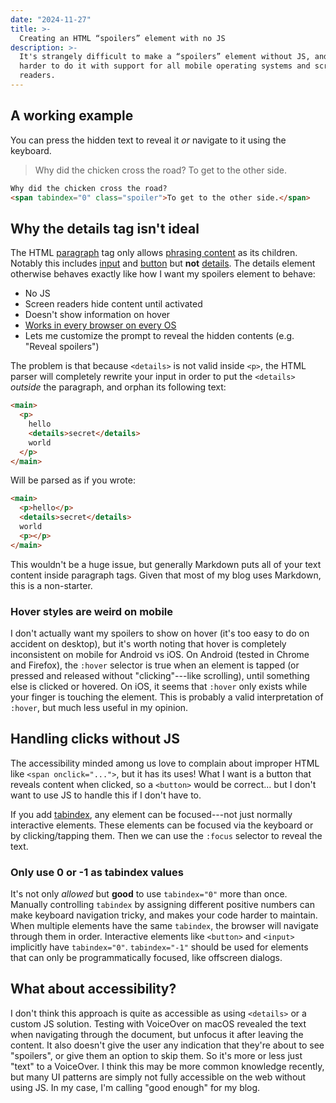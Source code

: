 ```yaml
---
date: "2024-11-27"
title: >-
  Creating an HTML “spoilers” element with no JS
description: >-
  It's strangely difficult to make a “spoilers” element without JS, and even
  harder to do it with support for all mobile operating systems and screen
  readers.
---
```


## A working example

You can press the hidden text to reveal it _or_ navigate to it using the
keyboard.

> Why did the chicken cross the road? <span tabindex="0" class="spoiler">To get
> to the other side.</span>

<!-- prettier-ignore -->
```md
Why did the chicken cross the road?
<span tabindex="0" class="spoiler">To get to the other side.</span>
```

## Why the details tag isn't ideal

The HTML
[paragraph](https://developer.mozilla.org/en-US/docs/Web/HTML/Element/p) tag
only allows
[phrasing content](https://developer.mozilla.org/en-US/docs/Web/HTML/Content_categories#phrasing_content)
as its children. Notably this includes
[input](https://developer.mozilla.org/en-US/docs/Web/HTML/Element/input) and
[button](https://developer.mozilla.org/en-US/docs/Web/HTML/Element/button) but
**not**
[details](https://developer.mozilla.org/en-US/docs/Web/HTML/Element/details).
The details element otherwise behaves exactly like how I want my spoilers
element to behave:

- No JS
- Screen readers hide content until activated
- Doesn't show information on hover
- [Works in every browser on every OS](https://caniuse.com/details)
- Lets me customize the prompt to reveal the hidden contents (e.g. "Reveal
  spoilers")

The problem is that because `<details>` is not valid inside `<p>`, the HTML
parser will completely rewrite your input in order to put the `<details>`
_outside_ the paragraph, and orphan its following text:

```html
<main>
  <p>
    hello
    <details>secret</details>
    world
  </p>
</main>
```

Will be parsed as if you wrote:

```html
<main>
  <p>hello</p>
  <details>secret</details>
  world
  <p></p>
</main>
```

This wouldn't be a huge issue, but generally Markdown puts all of your text
content inside paragraph tags. Given that most of my blog uses Markdown, this is
a non-starter.

<aside class="infobox">

### Hover styles are weird on mobile

I don't actually want my spoilers to show on hover (it's too easy to do on
accident on desktop), but it's worth noting that hover is completely
inconsistent on mobile for Android vs iOS. On Android (tested in Chrome and
Firefox), the `:hover` selector is true when an element is tapped (or pressed
and released without "clicking"---like scrolling), until something else is
clicked or hovered. On iOS, it seems that `:hover` only exists while your finger
is touching the element. This is probably a valid interpretation of `:hover`,
but much less useful in my opinion.

</aside>

## Handling clicks without JS

The accessibility minded among us love to complain about improper HTML like
`<span onclick="...">`, but it has its uses! What I want is a button that
reveals content when clicked, so a `<button>` would be correct... but I don't
want to use JS to handle this if I don't have to.

If you add
[tabindex](https://developer.mozilla.org/en-US/docs/Web/HTML/Global_attributes/tabindex),
any element can be focused---not just normally interactive elements. These
elements can be focused via the keyboard or by clicking/tapping them. Then we
can use the `:focus` selector to reveal the text.

<aside class="infobox">

### Only use 0 or -1 as tabindex values

It's not only _allowed_ but **good** to use `tabindex="0"` more than once.
Manually controlling `tabindex` by assigning different positive numbers can make
keyboard navigation tricky, and makes your code harder to maintain. When
multiple elements have the same `tabindex`, the browser will navigate through
them in order. Interactive elements like `<button>` and `<input>` implicitly
have `tabindex="0"`. `tabindex="-1"` should be used for elements that can only
be programmatically focused, like offscreen dialogs.

</aside>

## What about accessibility?

I don't think this approach is quite as accessible as using `<details>` or a
custom JS solution. Testing with VoiceOver on macOS revealed the text when
navigating through the document, but unfocus it after leaving the content. It
also doesn't give the user any indication that they're about to see "spoilers",
or give them an option to skip them. So it's more or less just "text" to a
VoiceOver. I think this may be more common knowledge recently, but many UI
patterns are simply not fully accessible on the web without using JS. In my
case, I'm calling "good enough" for my blog.
